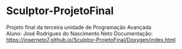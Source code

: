 # Sculptor-ProjetoFinal
Projeto final da terceira unidade de Programação Avançada  
               Aluno: José Rodrigues do Nascimento Neto
                               Documentação: https://joserneto7.github.io/Sculptor-ProjetoFinal/Doxygen/index.html

